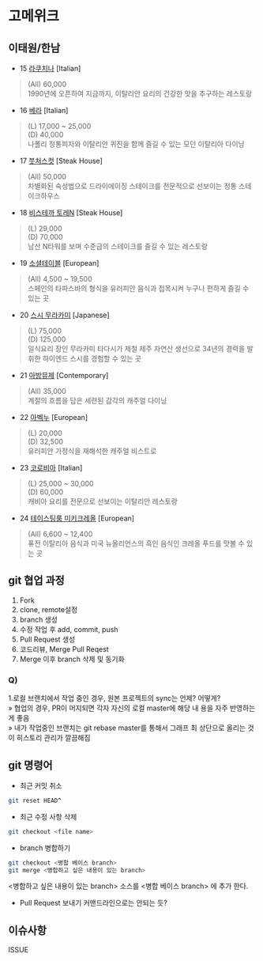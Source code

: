 # 고메위크

## 이태원/한남

* 15 [라쿠치나](https://store.naver.com/restaurants/detail?id=11700873) [Italian]
> (All) 60,000 <br>
> 1990년에 오픈하여 지금까지, 이탈리안 요리의 건강한 맛을 추구하는 레스토랑

* 16 [베라](https://store.naver.com/restaurants/detail?id=34658718) [Italian]
> (L) 17,000 ~ 25,000<br>
> (D) 40,000<br>
> 나폴리 정통피자와 이탈리안 퀴진을 함께 즐길 수 있는 모던 이탈리아 다이닝

* 17 [붓처스컷](https://store.naver.com/restaurants/detail?id=19958049) [Steak House]
> (All) 50,000<br>
> 차별화된 숙성법으로 드라이에이징 스테이크를 전문적으로 선보이는 정통 스테이크하우스

* 18 [비스테까 토레N](https://store.naver.com/restaurants/detail?id=11796537&entry=plt&query=%EB%B9%84%EC%8A%A4%ED%85%8C%EA%B9%8C) [Steak House]
> (L) 29,000<br>
> (D) 70,000<br>
> 남산 N타워를 보며 수준급의 스테이크를 즐길 수 있는 레스토랑

* 19 [소셜테이블](https://store.naver.com/restaurants/detail?id=37253931&entry=plt&query=%EC%86%8C%EC%85%9C%ED%85%8C%EC%9D%B4%EB%B8%94) [European]
> (All) 4,500 ~ 19,500<br>
> 스페인의 타파스바의 형식을 유러피안 음식과 접목시켜 누구나 편하게 즐길 수 있는 곳

* 20 [스시 무라카미](https://store.naver.com/restaurants/detail?id=834778210&entry=plt&query=%EC%8A%A4%EC%8B%9C%EB%AC%B4%EB%9D%BC%EC%B9%B4%EB%AF%B8) [Japanese]
> (L) 75,000<br>
> (D) 125,000<br>
> 일식요리 장인 무라카미 타다시가 제철 제주 자연산 생선으로 34년의 경력을 발휘한 하이엔드 스시를 경험할 수 있는 곳

* 21 [아방뮤제](https://store.naver.com/restaurants/detail?id=36470208&entry=plt&query=%EC%95%84%EB%B0%A9%EB%AE%A4%EC%A0%9C) [Contemporary]
> (All) 35,000<br>
> 계절의 흐름을 담은 세련된 감각의 캐주얼 다이닝

* 22 [아벡누](https://store.naver.com/restaurants/detail?id=37684048&entry=plt&query=%EC%95%84%EB%B2%A1%EB%88%84) [European]
> (L) 20,000<br>
> (D) 32,500<br>
> 유러피안 가정식을 재해석한 캐주얼 비스트로

* 23 [코로비아](https://store.naver.com/restaurants/detail?id=37249823&entry=plt&query=%EC%BD%94%EB%A1%9C%EB%B9%84%EC%95%84%20%EB%A0%88%EC%8A%A4%ED%86%A0%EB%9E%91) [Italian]
> (L) 25,000 ~ 30,000<br>
> (D) 60,000<br>
> 캐비아 요리를 전문으로 선보이는 이탈리안 레스토랑

* 24 [테이스팅룸 미키크레올](https://store.naver.com/restaurants/detail?id=36845023) [European]
> (All) 6,600 ~ 12,400<br>
> 퓨전 이탈리아 음식과 미국 뉴올리언스의 흑인 음식인 크레올 푸드를 맛볼 수 있는 곳

## git 협업 과정

1. Fork
2. clone, remote설정
3. branch 생성
4. 수정 작업 후 add, commit, push
5. Pull Request 생성
6. 코드리뷰, Merge Pull Reqest
7. Merge 이후 branch 삭제 및 동기화

### Q)

1.로컬 브랜치에서 작업 중인 경우, 원본 프로젝트의 sync는 언제? 어떻게? <br>
» 협업의 경우, PR이 머지되면 각자 자신의 로컬 master에 해당 내 용을 자주 반영하는게 좋음<br>
» 내가 작업중인 브랜치는 git rebase master를 통해서 그래프 최 상단으로 올리는 것이 히스토리 관리가 깔끔해짐

## git 명령어

- 최근 커밋 취소
```bash
git reset HEAD^
```

- 최근 수정 사항 삭제
```bash
git checkout <file name>
```

- branch 병합하기
```bash
git checkout <병합 베이스 branch>
git merge <병합하고 싶은 내용이 있는 branch>
```

<병합하고 싶은 내용이 있는 branch> 소스를 <병합 베이스 branch> 에 추가 한다.

- Pull Request 보내기
커맨드라인으로는 안되는 듯?


## 이슈사항

ISSUE

